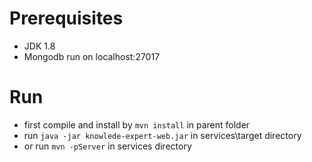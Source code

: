 # Prerequisites
* JDK 1.8
* Mongodb run on localhost:27017

# Run
* first compile and install by `mvn install` in parent folder
* run `java -jar knowlede-expert-web.jar` in services\target directory
* or run `mvn -pServer` in services directory

